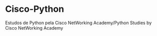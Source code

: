 # Cisco-Python
Estudos de Python pela Cisco NetWorking Academy/Python Studies by Cisco NetWorking Academy
